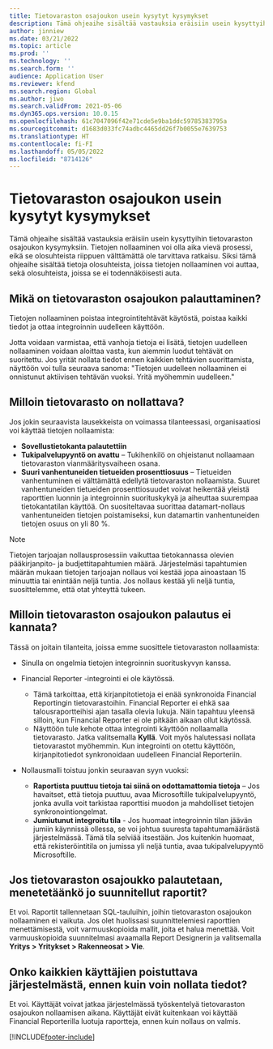 ```yaml
---
title: Tietovaraston osajoukon usein kysytyt kysymykset
description: Tämä ohjeaihe sisältää vastauksia eräisiin usein kysyttyihin tietovaraston osajoukon kysymyksiin.
author: jinniew
ms.date: 03/21/2022
ms.topic: article
ms.prod: ''
ms.technology: ''
ms.search.form: ''
audience: Application User
ms.reviewer: kfend
ms.search.region: Global
ms.author: jiwo
ms.search.validFrom: 2021-05-06
ms.dyn365.ops.version: 10.0.15
ms.openlocfilehash: 61c7047096f42e71cde5e9ba1ddc59785383795a
ms.sourcegitcommit: d1683d033fc74adbc4465dd26f7b0055e7639753
ms.translationtype: HT
ms.contentlocale: fi-FI
ms.lasthandoff: 05/05/2022
ms.locfileid: "8714126"
---
```

# <a name="data-mart-resets-faq"></a>Tietovaraston osajoukon usein kysytyt kysymykset

Tämä ohjeaihe sisältää vastauksia eräisiin usein kysyttyihin tietovaraston osajoukon kysymyksiin. Tietojen nollaaminen voi olla aika vievä prosessi, eikä se olosuhteista riippuen välttämättä ole tarvittava ratkaisu. Siksi tämä ohjeaihe sisältää tietoja olosuhteista, joissa tietojen nollaaminen voi auttaa, sekä olosuhteista, joissa se ei todennäköisesti auta.

## <a name="what-is-a-data-mart-reset"></a>Mikä on tietovaraston osajoukon palauttaminen?

Tietojen nollaaminen poistaa integrointitehtävät käytöstä, poistaa kaikki tiedot ja ottaa integroinnin uudelleen käyttöön.

Jotta voidaan varmistaa, että vanhoja tietoja ei lisätä, tietojen uudelleen nollaaminen voidaan aloittaa vasta, kun aiemmin luodut tehtävät on suoritettu. Jos yrität nollata tiedot ennen kaikkien tehtävien suorittamista, näyttöön voi tulla seuraava sanoma: "Tietojen uudelleen nollaaminen ei onnistunut aktiivisen tehtävän vuoksi. Yritä myöhemmin uudelleen."

## <a name="when-do-i-have-to-do-a-data-mart-reset"></a>Milloin tietovarasto on nollattava?

Jos jokin seuraavista lausekkeista on voimassa tilanteessasi, organisaatiosi voi käyttää tietojen nollaamista:

- **Sovellustietokanta palautettiin**
- **Tukipalvelupyyntö on avattu** – Tukihenkilö on ohjeistanut nollaamaan tietovaraston vianmääritysvaiheen osana.
- **Suuri vanhentuneiden tietueiden prosenttiosuus** – Tietueiden vanhentuminen ei välttämättä edellytä tietovaraston nollaamista. Suuret vanhentuneiden tietueiden prosenttiosuudet voivat heikentää yleistä raporttien luonnin ja integroinnin suorituskykyä ja aiheuttaa suurempaa tietokantatilan käyttöä. On suositeltavaa suorittaa datamart-nollaus vanhentuneiden tietojen poistamiseksi, kun datamartin vanhentuneiden tietojen osuus on yli 80 %.
 
> [!NOTE]
> Tietojen tarjoajan nollausprosessiin vaikuttaa tietokannassa olevien pääkirjanpito- ja budjettitapahtumien määrä. Järjestelmäsi tapahtumien määrän mukaan tietojen tarjoajan nollaus voi kestää jopa ainoastaan 15 minuuttia tai enintään neljä tuntia. Jos nollaus kestää yli neljä tuntia, suosittelemme, että otat yhteyttä tukeen.
 
## <a name="when-is-a-data-mart-reset-inappropriate"></a>Milloin tietovaraston osajoukon palautus ei kannata?

Tässä on joitain tilanteita, joissa emme suosittele tietovaraston nollaamista:

- Sinulla on ongelmia tietojen integroinnin suorituskyvyn kanssa.
- Financial Reporter -integrointi ei ole käytössä. 

    - Tämä tarkoittaa, että kirjanpitotietoja ei enää synkronoida Financial Reportingin tietovarastoihin. Financial Reporter ei ehkä saa talousraportteihisi ajan tasalla olevia lukuja. Näin tapahtuu yleensä silloin, kun Financial Reporter ei ole pitkään aikaan ollut käytössä.
    - Näyttöön tule kehote ottaa integrointi käyttöön nollaamalla tietovarasto. Jatka valitsemalla **Kyllä**. Voit myös halutessasi nollata tietovarastot myöhemmin. Kun integrointi on otettu käyttöön, kirjanpitotiedot synkronoidaan uudelleen Financial Reporteriin. 
- Nollausmalli toistuu jonkin seuraavan syyn vuoksi:

    - **Raportista puuttuu tietoja tai siinä on odottamattomia tietoja** – Jos havaitset, että tietoja puuttuu, avaa Microsoftille tukipalvelupyyntö, jonka avulla voit tarkistaa raporttisi muodon ja mahdolliset tietojen synkronointiongelmat.
    - **Jumiutunut integroitu tila** - Jos huomaat integroinnin tilan jäävän jumiin käynnissä ollessa, se voi johtua suuresta tapahtumamäärästä järjestelmässä. Tämä tila selviää itsestään. Jos kuitenkin huomaat, että rekisteröintitila on jumissa yli neljä tuntia, avaa tukipalvelupyyntö Microsoftille. 
   
## <a name="if-i-reset-the-data-mart-will-i-lose-reports-that-ive-already-designed"></a>Jos tietovaraston osajoukko palautetaan, menetetäänkö jo suunnitellut raportit?

Et voi. Raportit tallennetaan SQL-tauluihin, joihin tietovaraston osajoukon nollaaminen ei vaikuta. Jos olet huolissasi suunnittelemiesi raporttien menettämisestä, voit varmuuskopioida mallit, joita et halua menettää. Voit varmuuskopioida suunnitelmasi avaamalla Report Designerin ja valitsemalla **Yritys \> Yritykset \> Rakenneosat \> Vie**.
 
## <a name="do-all-users-have-to-exit-the-system-before-i-can-reset-the-data-mart"></a>Onko kaikkien käyttäjien poistuttava järjestelmästä, ennen kuin voin nollata tiedot?

Et voi. Käyttäjät voivat jatkaa järjestelmässä työskentelyä tietovaraston osajoukon nollaamisen aikana. Käyttäjät eivät kuitenkaan voi käyttää Financial Reporterilla luotuja raportteja, ennen kuin nollaus on valmis.

[!INCLUDE[footer-include](../../../includes/footer-banner.md)]
